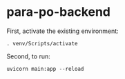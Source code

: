 # para-po-backend

First, activate the existing environment:
```
. venv/Scripts/activate
```

Second, to run:
```
uvicorn main:app --reload
```
